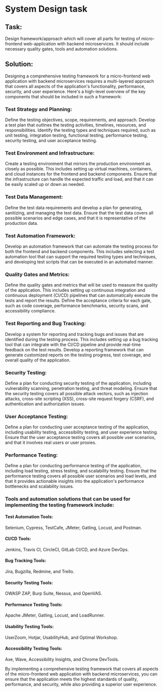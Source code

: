 # System Design task
## Task: 
Design framework/approach which will cover all parts for testing of micro-frontend web-application with backend microservices.
It should include necessary quality gates, tools and automation solutions.

## Solution:
Designing a comprehensive testing framework for a micro-frontend web application with backend microservices requires a multi-layered approach that covers all aspects of the application's functionality, performance, security, and user experience. 
Here's a high-level overview of the key components that should be included in such a framework:

### Test Strategy and Planning: 
Define the testing objectives, scope, requirements, and approach. Develop a test plan that outlines the testing activities, timelines, resources, and responsibilities. 
Identify the testing types and techniques required, such as unit testing, integration testing, functional testing, performance testing, security testing, and user acceptance testing.

### Test Environment and Infrastructure: 
Create a testing environment that mirrors the production environment as closely as possible. 
This includes setting up virtual machines, containers, and cloud instances for the frontend and backend components. 
Ensure that the infrastructure can handle the expected traffic and load, and that it can be easily scaled up or down as needed.

### Test Data Management: 
Define the test data requirements and develop a plan for generating, sanitizing, and managing the test data. 
Ensure that the test data covers all possible scenarios and edge cases, and that it is representative of the production data.

### Test Automation Framework: 
Develop an automation framework that can automate the testing process for both the frontend and backend components. 
This includes selecting a test automation tool that can support the required testing types and techniques, and developing test scripts that can be executed in an automated manner.

### Quality Gates and Metrics: 
Define the quality gates and metrics that will be used to measure the quality of the application. 
This includes setting up continuous integration and continuous deployment (CI/CD) pipelines that can automatically execute the tests and report the results. 
Define the acceptance criteria for each gate, such as code coverage, performance benchmarks, security scans, and accessibility compliance.

### Test Reporting and Bug Tracking: 
Develop a system for reporting and tracking bugs and issues that are identified during the testing process. 
This includes setting up a bug tracking tool that can integrate with the CI/CD pipeline and provide real-time feedback on the test results. 
Develop a reporting framework that can generate customized reports on the testing progress, test coverage, and overall quality of the application.

### Security Testing: 
Define a plan for conducting security testing of the application, including vulnerability scanning, penetration testing, and threat modeling. Ensure that the security testing covers all possible attack vectors, such as injection attacks, cross-site scripting (XSS), cross-site request forgery (CSRF), and authentication and authorization issues.

### User Acceptance Testing: 
Define a plan for conducting user acceptance testing of the application, including usability testing, accessibility testing, and user experience testing. Ensure that the user acceptance testing covers all possible user scenarios, and that it involves real users or user proxies.
### Performance Testing: 
Define a plan for conducting performance testing of the application, including load testing, stress testing, and scalability testing. 
Ensure that the performance testing covers all possible user scenarios and load levels, and that it provides actionable insights into the application's performance bottlenecks and scalability issues.

### Tools and automation solutions that can be used for implementing the testing framework include:
#### Test Automation Tools: 
Selenium, Cypress, TestCafe, JMeter, Gatling, Locust, and Postman.
#### CI/CD Tools: 
Jenkins, Travis CI, CircleCI, GitLab CI/CD, and Azure DevOps.
#### Bug Tracking Tools: 
Jira, Bugzilla, Redmine, and Trello.
#### Security Testing Tools: 
OWASP ZAP, Burp Suite, Nessus, and OpenVAS.
#### Performance Testing Tools: 
Apache JMeter, Gatling, Locust, and LoadRunner.
#### Usability Testing Tools: 
UserZoom, Hotjar, UsabilityHub, and Optimal Workshop.
#### Accessibility Testing Tools: 
Axe, Wave, Accessibility Insights, and Chrome DevTools.

By implementing a comprehensive testing framework that covers all aspects of the micro-frontend web application with backend microservices, you can ensure that the application meets the highest standards of quality, performance, and security, while also providing a superior user experience.

